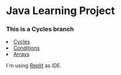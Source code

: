 <head>
  <h1>Java Learning Project</h1>
  <div><h3>This is a Cycles branch</h3></div>
  </head>
 <body>
  <li> <a href="https://github.com/shatcung/javaLearn/tree/Cycles">Cycles</a></li>
  <li> <a href="https://github.com/shatcung/javaLearn/tree/Conditions">Conditions</a></li>
  <li> <a href="https://github.com/shatcung/javaLearn/tree/Arrays_branch">Arrays</a></li>
  
  I`m using <a href="https://replit.com/~">Replit</a> as IDE.
